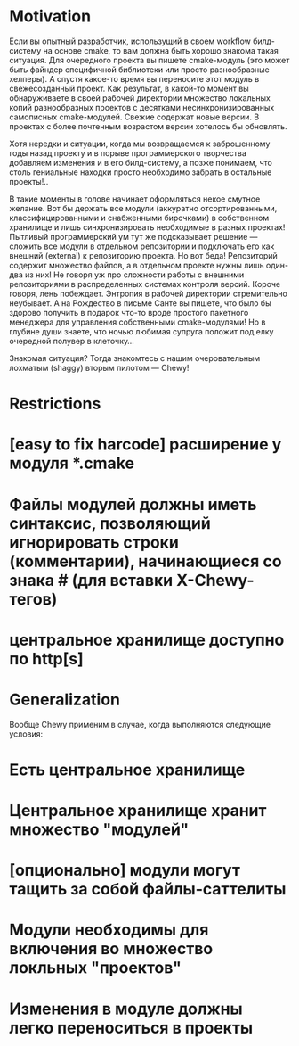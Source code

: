 Motivation
==========
Если вы опытный разработчик, использущий в своем workflow билд-систему на основе cmake, то вам должна быть хорошо 
знакома такая ситуация. Для очередного проекта вы пишете cmake-модуль (это может быть файндер специфичной 
библиотеки или просто разнообразные хелперы). А спустя какое-то время вы переносите этот модуль в 
свежесозданный проект. Как результат, в какой-то момент вы обнаруживаете в своей рабочей директории 
множество локальных копий разнообразных проектов с десятками несинхронизированных самописных cmake-модулей. 
Свежие содержат новые версии. В проектах с более почтенным возрастом версии хотелось бы обновлять.

Хотя нередки и ситуации, когда мы возвращаемся к заброшенному годы назад проекту и в порыве программерского 
творчества добавляем изменения и в его билд-систему, а позже понимаем, что столь гениальные находки просто 
необходимо забрать в остальные проекты!..

В такие моменты в голове начинает оформляться некое смутное желание. Вот бы держать все модули (аккуратно 
отсортированными, классифицированными и снабженными бирочками) в собственном хранилище и лишь 
синхронизировать необходимые в разных проектах! Пытливый программерский ум тут же подсказывает решение — 
сложить все модули в отдельном репозитории и подключать его как внешний (external) к репозиторию проекта. Но вот 
беда! Репозиторий содержит множество файлов, а в отдельном проекте нужны лишь один-два из них! Не говоря уж 
про сложности работы с внешними репозиториями в распределенных системах контроля версий. Короче говоря, 
лень побеждает. Энтропия в рабочей директории стремительно неубывает. А на Рождество в письме Санте вы 
пишете, что было бы здорово получить в подарок что-то вроде простого пакетного менеджера для управления 
собственными cmake-модулями! Но в глубине души знаете, что ночью любимая супруга положит под елку очередной 
полувер в клеточку…

Знакомая ситуация? Тогда знакомтесь с нашим очеровательным лохматым (shaggy) вторым пилотом — Chewy!


Restrictions
============
# [easy to fix harcode] расширение у модуля *.cmake
# Файлы модулей должны иметь синтаксис, позволяющий игнорировать строки (комментарии), начинающиеся со знака # (для вставки X-Chewy-тегов)
# центральное хранилище доступно по http[s]


Generalization
==============
Вообще Chewy применим в случае, когда выполняются следующие условия:
# Есть центральное хранилище
# Центральное хранилище хранит множество "модулей"
# [опционально] модули могут тащить за собой файлы-саттелиты
# Модули необходимы для включения во множество локльных "проектов"
# Изменения в модуле должны легко переноситься в проекты